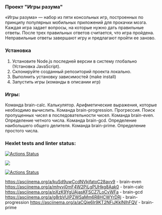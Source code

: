 ### Проект "Игры разума"
«Игры разума» — набор из пяти консольных игр, построенных по принципу популярных мобильных приложений для прокачки мозга. Каждая игра задает вопросы, на которые нужно дать правильные ответы. После трех правильных ответов считается, что игра пройдена. Неправильные ответы завершают игру и предлагают пройти ее заново. 

### Установка 

1. Установите Node.js последней версии в систему глобально (Установка JavaScript).
2. Склонируйте созданный репозиторий проекта локально. 
3. Выполнить установку зависимостей (make install)
4. Запустить игры (команды в описании игр)

### Игры:
Команда brain-calc. Калькулятор. Арифметические выражения, которые необходимо вычислить.
Команда brain-progression. Прогрессия. Поиск пропущенных чисел в последовательности чисел.
Команда brain-even. Определение четного числа.
Команда brain-gcd. Определение наибольшего общего делителя.
Команда brain-prime. Определение простого числа.

### Hexlet tests and linter status:
[![Actions Status](https://github.com/kuznevia/frontend-project-lvl1/workflows/hexlet-check/badge.svg)](https://github.com/kuznevia/frontend-project-lvl1/actions)

<a href="https://codeclimate.com/github/kuznevia/frontend-project-lvl1/maintainability"><img src="https://api.codeclimate.com/v1/badges/291504df412ecb137b95/maintainability" /></a>

[![Actions Status](https://github.com/kuznevia/frontend-project-lvl1/workflows/Linter/badge.svg)](https://github.com/kuznevia/frontend-project-lvl1/actions)

https://asciinema.org/a/kuSd9uwCcdNVkjfatoC28avv9 - brain-even
https://asciinema.org/a/mhyvj0mF4W2PiLgPUHkg8Aak0 - brain-calc
https://asciinema.org/a/pXzK9YgUAjasKFSCZ7LoCvWFa - brain-gcd
https://asciinema.org/a/g8rbVUlPZWSaMm6R8HCWYrDRj - brain-progression
https://asciinema.org/a/aCQje6Ir9KT2NFiJKklNIhFQV - brain-prime